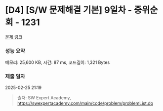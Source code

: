 # [D4] [S/W 문제해결 기본] 9일차 - 중위순회 - 1231 

[문제 링크](https://swexpertacademy.com/main/code/problem/problemDetail.do?contestProbId=AV140YnqAIECFAYD) 

### 성능 요약

메모리: 25,600 KB, 시간: 87 ms, 코드길이: 1,321 Bytes

### 제출 일자

2025-02-25 21:19



> 출처: SW Expert Academy, https://swexpertacademy.com/main/code/problem/problemList.do